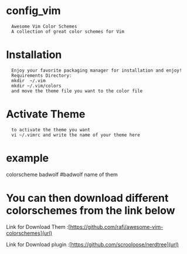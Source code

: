 
# config_vim

      Awesome Vim Color Schemes
      A collection of great color schemes for Vim

# Installation
      Enjoy your favorite packaging manager for installation and enjoy!
      Requirements Directory:
      mkdir  ~/.vim
      mkdir ~/.vim/colors
      and move the theme file you want to the color file

# Activate Theme
      to activate the theme you want																															
      vi ~/.vimrc and write the name of your theme here
#   example
colorscheme badwolf    #badwolf name of them
# You can then download different colorschemes from the link below
Link for Download Them :[https://github.com/rafi/awesome-vim-colorschemes](url)
                                          
Link for Download plugin :[https://github.com/scrooloose/nerdtree](url)

  
